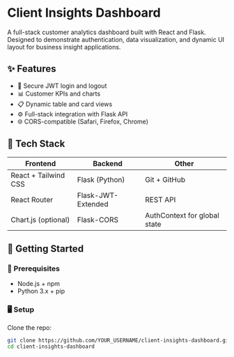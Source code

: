# Client Insights Dashboard

A full-stack customer analytics dashboard built with React and Flask. Designed to demonstrate authentication, data visualization, and dynamic UI layout for business insight applications.

## ✨ Features

- 🔐 Secure JWT login and logout
- 📊 Customer KPIs and charts
- 📋 Dynamic table and card views
- ⚙️ Full-stack integration with Flask API
- 🌐 CORS-compatible (Safari, Firefox, Chrome)

## 🧱 Tech Stack

| Frontend            | Backend             | Other            |
|---------------------|---------------------|------------------|
| React + Tailwind CSS | Flask (Python)      | Git + GitHub     |
| React Router        | Flask-JWT-Extended  | REST API         |
| Chart.js (optional) | Flask-CORS          | AuthContext for global state |

## 🚀 Getting Started

### 🔧 Prerequisites

- Node.js + npm
- Python 3.x + pip

### 🖥 Setup

Clone the repo:

```bash
git clone https://github.com/YOUR_USERNAME/client-insights-dashboard.git
cd client-insights-dashboard